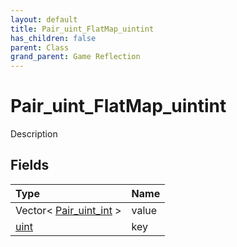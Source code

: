 ```yaml
---
layout: default
title: Pair_uint_FlatMap_uintint
has_children: false
parent: Class
grand_parent: Game Reflection
---
```

# Pair_uint_FlatMap_uintint
Description 

## Fields

| Type | Name |
|:-------------|:--------------|
| Vector< [Pair_uint_int](/docs/game-reflection/classes/pair_uint_int) > | value |
| [uint](/docs/game-reflection/components/uint) | key |

